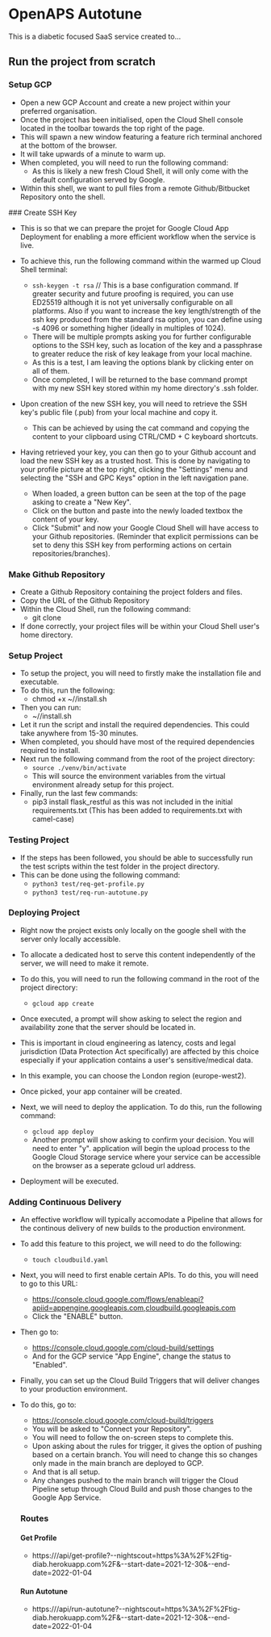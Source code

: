 # OpenAPS Autotune

This is a diabetic focused SaaS service created to...

## Run the project from scratch

### Setup GCP
- Open a new GCP Account and create a new project within your preferred organisation.
- Once the project has been initialised, open the Cloud Shell console located in the toolbar towards the top right of the page.
- This will spawn a new window featuring a feature rich terminal anchored at the bottom of the browser.
- It will take upwards of a minute to warm up.
- When completed, you will need to run the following command:
  - As this is likely a new fresh Cloud Shell, it will only come with the default configuration served by Google.
- Within this shell, we want to pull files from a remote Github/Bitbucket Repository onto the shell.

### Create SSH Key
  - This is so that we can prepare the projet for Google Cloud App Deployment for enabling a more efficient workflow when the service is live.
- To achieve this, run the following command within the warmed up Cloud Shell terminal:

  - ```ssh-keygen -t rsa``` // This is a base configuration command. If greater security and future proofing is required, you can use ED25519 although it is not yet universally configurable on all platforms. Also if you want to increase the key length/strength of the ssh key produced from the standard rsa option, you can define using -s 4096 or something higher (ideally in multiples of 1024).
  - There will be multiple prompts asking you for further configurable options to the SSH key, such as location of the key and a passphrase to greater reduce the risk of key leakage from your local machine.
  - As this is a test, I am leaving the options blank by clicking enter on all of them.
  - Once completed, I will be returned to the base command prompt with my new SSH key stored within my home directory's .ssh folder.
- Upon creation of the new SSH key, you will need to retrieve the SSH key's public file (.pub) from your local machine and copy it. 
  - This can be achieved by using the cat command and copying the content to your clipboard using CTRL/CMD + C keyboard shortcuts.
- Having retrieved your key, you can then go to your Github account and load the new SSH key as a trusted host. This is done by navigating to your profile picture at the top right, clicking the "Settings" menu and selecting the "SSH and GPC Keys" option in the left navigation pane. 
  - When loaded, a green button can be seen at the top of the page asking to create a "New Key". 
  - Click on the button and paste into the newly loaded textbox the content of your key.
  - Click "Submit" and now your Google Cloud Shell will have access to your Github repositories. (Reminder that explicit permissions can be set to deny this SSH key from performing actions on certain repositories/branches).

### Make Github Repository
- Create a Github Repository containing the project folders and files.
- Copy the URL of the Github Repository 
- Within the Cloud Shell, run the following command:
  - git clone <AUTOTUNE PROJECT GIT URL>
- If done correctly, your project files will be within your Cloud Shell user's home directory.

### Setup Project
- To setup the project, you will need to firstly make the installation file and executable.
- To do this, run the following:
  - chmod +x ~/<AUTOTUNE PROJECT DIR NAME>/install.sh
- Then you can run:
  - ~/<AUTOTUNE PROJECT DIR NAME>/install.sh
- Let it run the script and install the required dependencies. This could take anywhere from 15-30 minutes.
- When completed, you should have most of the required dependencies required to install.
- Next run the following command from the root of the project directory:
  - ```source ./venv/bin/activate```
  - This will source the environment variables from the virtual environment already setup for this project.
- Finally, run the last few commands:
  - pip3 install flask_restful as this was not included in the initial requirements.txt (This has been added to requirements.txt with camel-case)

### Testing Project
- If the steps has been followed, you should be able to successfully run the test scripts within the test folder in the project directory.
- This can be done using the following command:
  - ```python3 test/req-get-profile.py```
  - ```python3 test/req-run-autotune.py```
### Deploying Project
- Right now the project exists only locally on the google shell with the server only locally accessible. 
- To allocate a dedicated host to serve this content independently of the server, we will need to make it remote.
- To do this, you will need to run the following command in the root of the project directory: 
  - ```gcloud app create```

- Once executed, a prompt will show asking to select the region and availability zone that the server should be located in.
- This is important in cloud engineering as latency, costs and legal jurisdiction (Data Protection Act specifically) are affected by this choice especially if your application contains a user's sensitive/medical data.
- In this example, you can choose  the London region (europe-west2).
- Once picked, your app container will be created.
- Next, we will need to deploy the application. To do this, run the following command:
  - ```gcloud app deploy``` 
  - Another prompt will show asking to confirm your decision. You will need to enter "y".
application will begin the upload process to the Google Cloud Storage service where your service can be accessible on the browser as a seperate gcloud url address.
- Deployment will be executed.

### Adding Continuous Delivery
- An effective workflow will typically accomodate a Pipeline that allows for the continous delivery of new builds to the production environment.
- To add this feature to this project, we will need to do the following:
  - ```touch cloudbuild.yaml```
- Next, you will need to first enable certain APIs. To do this, you will need to go to this URL:
  - https://console.cloud.google.com/flows/enableapi?apiid=appengine.googleapis.com,cloudbuild.googleapis.com
  - Click the "ENABLE" button.
- Then go to:
  - https://console.cloud.google.com/cloud-build/settings
  - And for the GCP service "App Engine", change the status to "Enabled".
- Finally, you can set up the Cloud Build Triggers that will deliver changes to your production environment.
- To do this, go to: 
  - https://console.cloud.google.com/cloud-build/triggers
  - You will be asked to "Connect your Repository".
  - You will need to follow the on-screen steps to complete this.
  - Upon asking about the rules for trigger, it gives the option of pushing based on a certain branch. You will need to change this so changes only made in the main branch are deployed to GCP.
  - And that is all setup. 
  - Any changes pushed to the main branch will trigger the Cloud Pipeline setup through Cloud Build and push those changes to the Google App Service.

  ### Routes
  #### Get Profile 
  - https://<URL HERE>/api/get-profile?--nightscout=https%3A%2F%2Ftig-diab.herokuapp.com%2F&--start-date=2021-12-30&--end-date=2022-01-04

   #### Run Autotune
  - https://<URL HERE>/api/run-autotune?--nightscout=https%3A%2F%2Ftig-diab.herokuapp.com%2F&--start-date=2021-12-30&--end-date=2022-01-04
